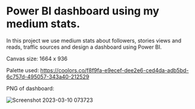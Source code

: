 # Power BI dashboard using my medium stats.

In this project we use medium stats about followers, stories views and reads, traffic sources and design a dashboard using Power BI. 

Canvas size: 1664 x 936 

Palette used: https://coolors.co/f8f9fa-e9ecef-dee2e6-ced4da-adb5bd-6c757d-495057-343a40-212529

PNG of dashboard:


![Screenshot 2023-03-10 073723](https://user-images.githubusercontent.com/90179810/224232575-da79da10-198d-4e72-ada4-d49de98e9805.png)
